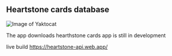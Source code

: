## Heartstone cards database

![Image of Yaktocat](https://images.blz-contentstack.com/v3/assets/bltc965041283bac56c/blt25d472f4aa3951e6/5eebd59169a03212218fdc2e/logo.png)

The app downloads hearthstone cards 
app is still in development 

live build 
https://heartstone-api.web.app/
